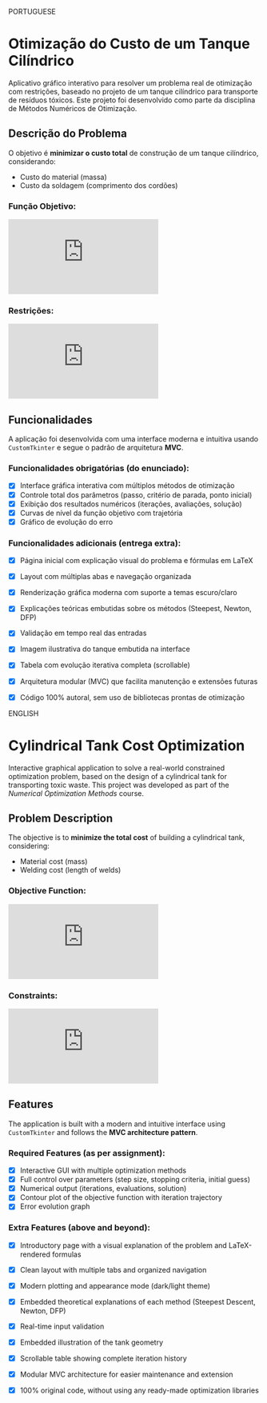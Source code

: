 PORTUGUESE

# Otimização do Custo de um Tanque Cilíndrico

Aplicativo gráfico interativo para resolver um problema real de otimização com restrições, baseado no projeto de um tanque cilíndrico para transporte de resíduos tóxicos. Este projeto foi desenvolvido como parte da disciplina de Métodos Numéricos de Otimização.

## Descrição do Problema

O objetivo é **minimizar o custo total** de construção de um tanque cilíndrico, considerando:
- Custo do material (massa)
- Custo da soldagem (comprimento dos cordões)

### Função Objetivo:

![Função Objetivo](https://latex.codecogs.com/png.latex?C(D%2C%20L)%20%3D%204.5%20%5Ccdot%20m(D%2C%20L)%20%2B%2020%20%5Ccdot%20%5Cell_w(D))


### Restrições:

![Restrições](https://latex.codecogs.com/png.latex?0.9V_0%20%5Cleq%20%5Cfrac%7B%5Cpi%20D%5E2%7D%7B4%7D%20L%20%5Cleq%201.1V_0%2C%20%5Cquad%20D%20%5Cleq%201%2C%20%5Cquad%20L%20%5Cleq%202)


## Funcionalidades

A aplicação foi desenvolvida com uma interface moderna e intuitiva usando `CustomTkinter` e segue o padrão de arquitetura **MVC**.

### Funcionalidades obrigatórias (do enunciado):

- [x] Interface gráfica interativa com múltiplos métodos de otimização
- [x] Controle total dos parâmetros (passo, critério de parada, ponto inicial)
- [x] Exibição dos resultados numéricos (iterações, avaliações, solução)
- [x] Curvas de nível da função objetivo com trajetória
- [x] Gráfico de evolução do erro

### Funcionalidades adicionais (entrega extra):

- [x] Página inicial com explicação visual do problema e fórmulas em LaTeX
- [x] Layout com múltiplas abas e navegação organizada
- [x] Renderização gráfica moderna com suporte a temas escuro/claro
- [x] Explicações teóricas embutidas sobre os métodos (Steepest, Newton, DFP)
- [x] Validação em tempo real das entradas
- [x] Imagem ilustrativa do tanque embutida na interface
- [x] Tabela com evolução iterativa completa (scrollable)
- [x] Arquitetura modular (MVC) que facilita manutenção e extensões futuras
- [x] Código 100% autoral, sem uso de bibliotecas prontas de otimização



ENGLISH

#  Cylindrical Tank Cost Optimization

Interactive graphical application to solve a real-world constrained optimization problem, based on the design of a cylindrical tank for transporting toxic waste. This project was developed as part of the *Numerical Optimization Methods* course.

##  Problem Description

The objective is to **minimize the total cost** of building a cylindrical tank, considering:
- Material cost (mass)
- Welding cost (length of welds)

### Objective Function:

![Objective Function](https://latex.codecogs.com/png.latex?C(D%2C%20L)%20%3D%204.5%20%5Ccdot%20m(D%2C%20L)%20%2B%2020%20%5Ccdot%20%5Cell_w(D))

### Constraints:

![Constraints](https://latex.codecogs.com/png.latex?0.9V_0%20%5Cleq%20%5Cfrac%7B%5Cpi%20D%5E2%7D%7B4%7D%20L%20%5Cleq%201.1V_0%2C%20%5Cquad%20D%20%5Cleq%201%2C%20%5Cquad%20L%20%5Cleq%202)

##  Features

The application is built with a modern and intuitive interface using `CustomTkinter` and follows the **MVC architecture pattern**.

###  Required Features (as per assignment):

- [x] Interactive GUI with multiple optimization methods
- [x] Full control over parameters (step size, stopping criteria, initial guess)
- [x] Numerical output (iterations, evaluations, solution)
- [x] Contour plot of the objective function with iteration trajectory
- [x] Error evolution graph

###  Extra Features (above and beyond):

- [x] Introductory page with a visual explanation of the problem and LaTeX-rendered formulas
- [x] Clean layout with multiple tabs and organized navigation
- [x] Modern plotting and appearance mode (dark/light theme)
- [x] Embedded theoretical explanations of each method (Steepest Descent, Newton, DFP)
- [x] Real-time input validation
- [x] Embedded illustration of the tank geometry
- [x] Scrollable table showing complete iteration history
- [x] Modular MVC architecture for easier maintenance and extension
- [x] 100% original code, without using any ready-made optimization libraries


